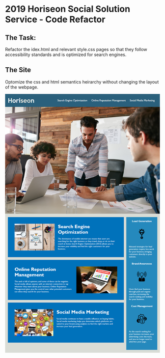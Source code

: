# 2019 Horiseon Social Solution Service - Code Refactor

## The Task: 
Refactor the idex.html and relevant style.css pages so that they follow accessibility standards and is optimized for search engines.

## The Site

Optomize the css and html semantics heirarchy without changing the layout of the webpage. 

![Image](assets/images/webPage.png)


